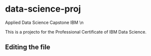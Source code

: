 # data-science-proj
Applied Data Science Capstone IBM \n

This is a projecto for the Professional Certificate of IBM Data Science.

## Editing the file
